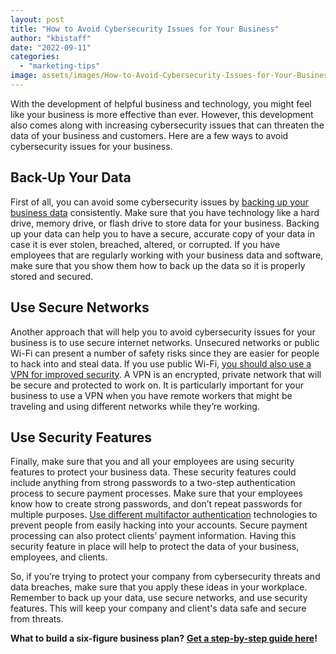 ```yaml
---
layout: post
title: "How to Avoid Cybersecurity Issues for Your Business"
author: "kbistaff"
date: "2022-09-11"
categories: 
  - "marketing-tips"
image: assets/images/How-to-Avoid-Cybersecurity-Issues-for-Your-Business.jpg
---
```


With the development of helpful business and technology, you might feel like your business is more effective than ever. However, this development also comes along with increasing cybersecurity issues that can threaten the data of your business and customers. Here are a few ways to avoid cybersecurity issues for your business.

## **Back-Up Your Data**

First of all, you can avoid some cybersecurity issues by [backing up your business data](https://www.ekransystem.com/en/blog/best-cyber-security-practices) consistently. Make sure that you have technology like a hard drive, memory drive, or flash drive to store data for your business. Backing up your data can help you to have a secure, accurate copy of your data in case it is ever stolen, breached, altered, or corrupted. If you have employees that are regularly working with your business data and software, make sure that you show them how to back up the data so it is properly stored and secured.

## **Use Secure Networks**

Another approach that will help you to avoid cybersecurity issues for your business is to use secure internet networks. Unsecured networks or public Wi-Fi can present a number of safety risks since they are easier for people to hack into and steal data. If you use public Wi-Fi, [you should also use a VPN for improved security](https://olytac.com/the-hidden-costs-of-free-wi-fi/). A VPN is an encrypted, private network that will be secure and protected to work on. It is particularly important for your business to use a VPN when you have remote workers that might be traveling and using different networks while they’re working.

## **Use Security Features**

Finally, make sure that you and all your employees are using security features to protect your business data. These security features could include anything from strong passwords to a two-step authentication process to secure payment processes. Make sure that your employees know how to create strong passwords, and don’t repeat passwords for multiple purposes. [Use different multifactor authentication](https://techbeacon.com/security/8-reasons-you-should-turn-multi-factor-authentication) technologies to prevent people from easily hacking into your accounts. Secure payment processing can also protect clients’ payment information. Having this security feature in place will help to protect the data of your business, employees, and clients.

So, if you’re trying to protect your company from cybersecurity threats and data breaches, make sure that you apply these ideas in your workplace. Remember to back up your data, use secure networks, and use security features. This will keep your company and client's data safe and secure from threats.

**What to build a six-figure business plan?** [**Get a step-by-step guide here**](https://ebook.katebagoy.com/lto)**!**
